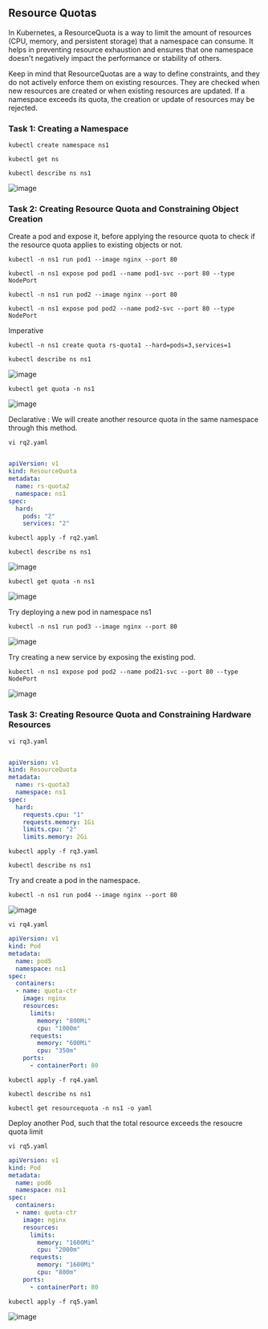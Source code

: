 ## Resource Quotas
In Kubernetes, a ResourceQuota is a way to limit the amount of resources (CPU, memory, and persistent storage) that a namespace can consume. It helps in preventing resource exhaustion and ensures that one namespace doesn't negatively impact the performance or stability of others.

Keep in mind that ResourceQuotas are a way to define constraints, and they do not actively enforce them on existing resources. They are checked when new resources are created or when existing resources are updated. If a namespace exceeds its quota, the creation or update of resources may be rejected.

### Task 1: Creating a Namespace

```
kubectl create namespace ns1
```
```
kubectl get ns
```
```
kubectl describe ns ns1
```
![image](https://github.com/user-attachments/assets/1b803628-ebdf-4ec0-afe1-b8134c97c005)


### Task 2: Creating Resource Quota and Constraining Object Creation

Create a pod and expose it, before applying the resource quota to check if the resource quota applies to existing objects or not.
```
kubectl -n ns1 run pod1 --image nginx --port 80
```
```
kubectl -n ns1 expose pod pod1 --name pod1-svc --port 80 --type NodePort
```
```
kubectl -n ns1 run pod2 --image nginx --port 80
```
```
kubectl -n ns1 expose pod pod2 --name pod2-svc --port 80 --type NodePort
```
Imperative 
```
kubectl -n ns1 create quota rs-quota1 --hard=pods=3,services=1
```
```
kubectl describe ns ns1
```
![image](https://github.com/user-attachments/assets/a950f00d-57aa-4542-b9f5-6c257967435d)

```
kubectl get quota -n ns1
```
![image](https://github.com/user-attachments/assets/21503318-e6b6-4b13-ad48-a0663f081b9a)

Declarative : We will create another resource quota in the same namespace through this method.
```
vi rq2.yaml
```
```yaml

apiVersion: v1
kind: ResourceQuota
metadata:
  name: rs-quota2
  namespace: ns1
spec:
  hard:
    pods: "2"
    services: "2"

```
```
kubectl apply -f rq2.yaml
```
```
kubectl describe ns ns1
```
![image](https://github.com/user-attachments/assets/32287061-4b45-4457-b1cd-879ad57078e5)

```
kubectl get quota -n ns1
```
![image](https://github.com/user-attachments/assets/ed11fb6f-f853-40cd-8b53-722dce8ea637)

Try deploying a new pod in namespace ns1
```
kubectl -n ns1 run pod3 --image nginx --port 80
```
![image](https://github.com/user-attachments/assets/fe9ea4d5-2948-4f22-bf6c-4db894316e93)

Try creating a new service by exposing the existing pod.
```
kubectl -n ns1 expose pod pod2 --name pod21-svc --port 80 --type NodePort
```
![image](https://github.com/user-attachments/assets/1a8cf986-bb1f-4708-aa50-268b2710d4d9)


### Task 3: Creating Resource Quota and Constraining Hardware Resources

```
vi rq3.yaml
```
```yaml

apiVersion: v1
kind: ResourceQuota
metadata:
  name: rs-quota3
  namespace: ns1
spec:
  hard:
    requests.cpu: "1"
    requests.memory: 1Gi
    limits.cpu: "2"
    limits.memory: 2Gi
```
```
kubectl apply -f rq3.yaml
```
```
kubectl describe ns ns1
```
Try and create a pod in the namespace. 
```
kubectl -n ns1 run pod4 --image nginx --port 80
```
![image](https://github.com/user-attachments/assets/a0f2eb55-7a3b-43a5-a5ad-ec1b82adb994)

```
vi rq4.yaml
```
```yaml
apiVersion: v1
kind: Pod
metadata:
  name: pod5
  namespace: ns1
spec:
  containers:
  - name: quota-ctr
    image: nginx
    resources:
      limits:
        memory: "800Mi"
        cpu: "1000m"
      requests:
        memory: "600Mi"
        cpu: "350m"
    ports:
      - containerPort: 80
```
```	  
kubectl apply -f rq4.yaml
```
```
kubectl describe ns ns1
```
```
kubectl get resourcequota -n ns1 -o yaml
```
Deploy another Pod, such that the total resource exceeds the resoucre quota limit
```
vi rq5.yaml
```
```yaml
apiVersion: v1
kind: Pod
metadata:
  name: pod6
  namespace: ns1
spec:
  containers:
  - name: quota-ctr
    image: nginx
    resources:
      limits:
        memory: "1600Mi"
        cpu: "2000m"
      requests:
        memory: "1600Mi"
        cpu: "800m"
    ports:
      - containerPort: 80
```
```
kubectl apply -f rq5.yaml
```
![image](https://github.com/user-attachments/assets/b0a0415d-cd3c-4a37-a4b9-916dbc994dcf)
